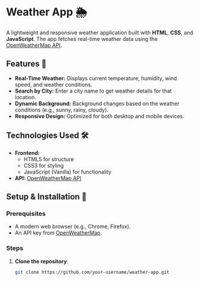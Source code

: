 # Weather App 🌦️

A lightweight and responsive weather application built with **HTML**, **CSS**, and **JavaScript**. The app fetches real-time weather data using the [OpenWeatherMap API](https://openweathermap.org/api).

## Features 🌟

- **Real-Time Weather:** Displays current temperature, humidity, wind speed, and weather conditions.
- **Search by City:** Enter a city name to get weather details for that location.
- **Dynamic Background:** Background changes based on the weather conditions (e.g., sunny, rainy, cloudy).
- **Responsive Design:** Optimized for both desktop and mobile devices.

## Technologies Used 🛠️

- **Frontend:**
  - HTML5 for structure
  - CSS3 for styling
  - JavaScript (Vanilla) for functionality
- **API:** [OpenWeatherMap API](https://openweathermap.org/api)

## Setup & Installation 🚀

### Prerequisites
- A modern web browser (e.g., Chrome, Firefox).
- An API key from [OpenWeatherMap](https://openweathermap.org/api).

### Steps
1. **Clone the repository**:
   ```bash
   git clone https://github.com/your-username/weather-app.git
